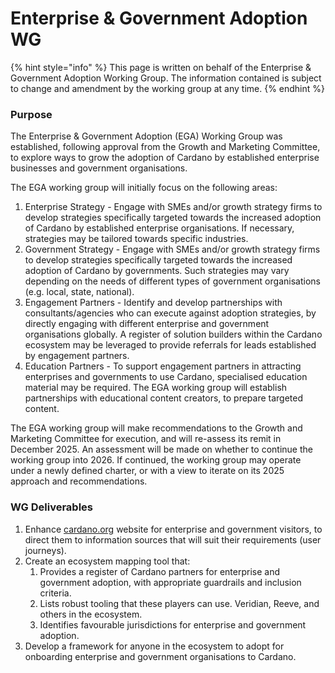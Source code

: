 # Enterprise & Government Adoption WG

{% hint style="info" %}
This page is written on behalf of the Enterprise & Government Adoption Working Group. The information contained is subject to change and amendment by the working group at any time.
{% endhint %}

### Purpose

The Enterprise & Government Adoption (EGA) Working Group was established, following approval from the Growth and Marketing Committee, to explore ways to grow the adoption of Cardano by established enterprise businesses and government organisations.

The EGA working group will initially focus on the following areas:

1. Enterprise Strategy - Engage with SMEs and/or growth strategy firms to develop strategies specifically targeted towards the increased adoption of Cardano by established enterprise organisations.  If necessary, strategies may be tailored towards specific industries.
2. Government Strategy - Engage with SMEs and/or growth strategy firms to develop strategies specifically targeted towards the increased adoption of Cardano by governments.  Such strategies may vary depending on the needs of different types of government organisations (e.g. local, state, national).
3. Engagement  Partners - Identify and develop partnerships with consultants/agencies who can execute against adoption strategies, by directly engaging with different enterprise and government organisations globally.  A register of solution builders within the Cardano ecosystem may be leveraged to provide referrals for leads established by engagement partners.
4. Education Partners - To support engagement partners in attracting enterprises and governments to use Cardano, specialised education material may be required.  The EGA working group will establish partnerships with educational content creators, to prepare targeted content.&#x20;

The EGA working group will make recommendations to the Growth and Marketing Committee for execution, and will re-assess its remit in December 2025.  An assessment will be made on whether to continue the working group into 2026.  If continued, the working group may operate under a newly defined charter, or with a view to iterate on its 2025 approach and recommendations.

### WG Deliverables

1. Enhance [cardano.org](http://cardano.org) website for enterprise and government visitors, to direct them to information sources that will suit their requirements (user journeys).&#x20;
2. Create an ecosystem mapping tool that:
   1. Provides a register of Cardano partners for enterprise and government adoption, with appropriate guardrails and inclusion criteria.
   2. Lists robust tooling that these players can use. Veridian, Reeve, and others in the ecosystem.
   3. Identifies favourable jurisdictions for enterprise and government adoption.
3. Develop a framework for anyone in the ecosystem to adopt for onboarding enterprise and government organisations to Cardano.

